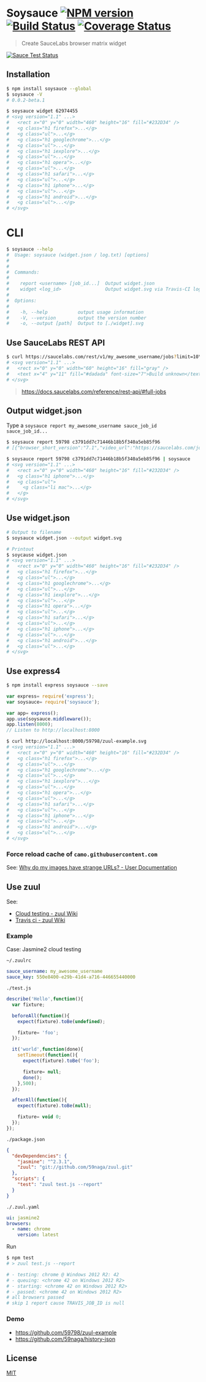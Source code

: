 # Soysauce [![NPM version][npm-image]][npm] [![Build Status][travis-image]][travis] [![Coverage Status][coveralls-image]][coveralls]

> Create SauceLabs browser matrix widget

[![Sauce Test Status][sauce-image]][sauce]

## Installation
```bash
$ npm install soysauce --global
$ soysauce -V
# 0.0.2-beta.1

$ soysauce widget 62974455
# <svg version="1.1" ...>
#   <rect x="0" y="0" width="460" height="16" fill="#232D34" />
#   <g class="h1 firefox">...</g>
#   <g class="ul">...</g>
#   <g class="h1 googlechrome">...</g>
#   <g class="ul">...</g>
#   <g class="h1 iexplore">...</g>
#   <g class="ul">...</g>
#   <g class="h1 opera">...</g>
#   <g class="ul">...</g>
#   <g class="h1 safari">...</g>
#   <g class="ul">...</g>
#   <g class="h1 iphone">...</g>
#   <g class="ul">...</g>
#   <g class="h1 android">...</g>
#   <g class="ul">...</g>
# </svg>
```

# CLI
```bash
$ soysauce --help
#  Usage: soysauce (widget.json / log.txt) [options]
#
#
#  Commands:
#
#    report <username> [job_id...]  Output widget.json
#    widget <log_id>                Output widget.svg via Travis-CI log.txt
#
#  Options:
#
#    -h, --help           output usage information
#    -V, --version        output the version number
#    -o, --output [path]  Output to [./widget].svg
```

## Use SauceLabs REST API
```bash
$ curl https://saucelabs.com/rest/v1/my_awesome_username/jobs?limit=10\&full=true | soysauce
# <svg version="1.1" ...>
#   <rect x="0" y="0" width="60" height="16" fill="gray" />
#   <text x="4" y="11" fill="#dadada" font-size="7">Build unknown</text>
# </svg>
```

> https://docs.saucelabs.com/reference/rest-api/#full-jobs

## Output widget.json
Type a `soysauce report my_awesome_username sauce_job_id sauce_job_id...`
```bash
$ soysauce report 59798 c3791dd7c71446b18b5f340a5eb85f96
# [{"browser_short_version":"7.1","video_url":"https://saucelabs.com/jobs/c3791dd7c71446b18b5f340a5eb85f96/video.flv","creation_time":1431931948,"custom-data":null,"browser_version":"7.1.","owner":"59798","automation_backend":"appium","id":"c3791dd7c71446b18b5f340a5eb85f96","record_screenshots":true,"record_video":true,"build":"21","passed":false,"public":"public","assigned_tunnel_id":null,"status":"complete","log_url":"https://saucelabs.com/jobs/c3791dd7c71446b18b5f340a5eb85f96/selenium-server.log","start_time":1431931948,"proxied":false,"modification_time":1431932018,"tags":[],"commands_not_successful":3,"name":"zuul-example","selenium_version":null,"manual":false,"end_time":1431932018,"error":null,"os":"Mac 10.9","breakpointed":null,"browser":"iphone"}]

$ soysauce report 59798 c3791dd7c71446b18b5f340a5eb85f96 | soysauce
# <svg version="1.1" ...>
#   <rect x="0" y="0" width="460" height="16" fill="#232D34" />
#   <g class="h1 iphone">...</g>
#   <g class="ul">
#     <g class="li mac">...</g>
#   </g>
# </svg>
```

## Use widget.json
```bash
# Output to filename
$ soysauce widget.json --output widget.svg

# Printout
$ soycause widget.json
# <svg version="1.1" ...>
#   <rect x="0" y="0" width="460" height="16" fill="#232D34" />
#   <g class="h1 firefox">...</g>
#   <g class="ul">...</g>
#   <g class="h1 googlechrome">...</g>
#   <g class="ul">...</g>
#   <g class="h1 iexplore">...</g>
#   <g class="ul">...</g>
#   <g class="h1 opera">...</g>
#   <g class="ul">...</g>
#   <g class="h1 safari">...</g>
#   <g class="ul">...</g>
#   <g class="h1 iphone">...</g>
#   <g class="ul">...</g>
#   <g class="h1 android">...</g>
#   <g class="ul">...</g>
# </svg>
```

## Use express4
```bash
$ npm install express soysauce --save
```
```js
var express= require('express');
var soysauce= require('soysauce');

var app= express();
app.use(soysauce.middleware());
app.listen(8000);
// Listen to http://localhost:8000
```
```bash
$ curl http://localhost:8000/59798/zuul-example.svg
# <svg version="1.1" ...>
#   <rect x="0" y="0" width="460" height="16" fill="#232D34" />
#   <g class="h1 firefox">...</g>
#   <g class="ul">...</g>
#   <g class="h1 googlechrome">...</g>
#   <g class="ul">...</g>
#   <g class="h1 iexplore">...</g>
#   <g class="ul">...</g>
#   <g class="h1 opera">...</g>
#   <g class="ul">...</g>
#   <g class="h1 safari">...</g>
#   <g class="ul">...</g>
#   <g class="h1 iphone">...</g>
#   <g class="ul">...</g>
#   <g class="h1 android">...</g>
#   <g class="ul">...</g>
# </svg>
```

### Force reload cache of `camo.githubusercontent.com`
See: [Why do my images have strange URLs? - User Documentation](https://help.github.com/articles/why-do-my-images-have-strange-urls/)

## Use zuul
See:
* [Cloud testing - zuul Wiki](https://github.com/defunctzombie/zuul/wiki/Cloud-testing)
* [Travis ci - zuul Wiki](https://github.com/defunctzombie/zuul/wiki/Travis-ci)

### Example
Case: Jasmine2 cloud testing

`~/.zuulrc`
```yaml
sauce_username: my_awesome_username
sauce_key: 550e8400-e29b-41d4-a716-446655440000
```

`./test.js`
```js
describe('Hello',function(){
  var fixture;

  beforeAll(function(){
    expect(fixture).toBe(undefined);

    fixture= 'foo';
  });

  it('world',function(done){
    setTimeout(function(){
      expect(fixture).toBe('foo');

      fixture= null;
      done();
    },500);
  });

  afterAll(function(){
    expect(fixture).toBe(null);

    fixture= void 0;
  });
});
```

`./package.json`
```json
{
  "devDependencies": {
    "jasmine": "^2.3.1",
    "zuul": "git://github.com/59naga/zuul.git"
  },
  "scripts": {
    "test": "zuul test.js --report"
  }
}
```

`./.zuul.yaml`
```yaml
ui: jasmine2
browsers:
  - name: chrome
    version: latest
```

Run

```bash
$ npm test
# > zuul test.js --report

# - testing: chrome @ Windows 2012 R2: 42
# - queuing: <chrome 42 on Windows 2012 R2>
# - starting: <chrome 42 on Windows 2012 R2>
# - passed: <chrome 42 on Windows 2012 R2>
# all browsers passed
# skip 1 report cause TRAVIS_JOB_ID is null
```

### Demo
* https://github.com/59798/zuul-example
* https://github.com/59naga/history-json

License
---
[MIT][License]

[License]: http://59naga.mit-license.org/

[sauce-image]: http://soysauce.berabou.me/59798/zuul-example.svg?master
[sauce]: https://saucelabs.com/u/59798
[npm-image]:https://img.shields.io/npm/v/soysauce.svg?style=flat-square
[npm]: https://npmjs.org/package/soysauce
[travis-image]: http://img.shields.io/travis/59naga/soysauce.svg?style=flat-square
[travis]: https://travis-ci.org/59naga/soysauce
[coveralls-image]: http://img.shields.io/coveralls/59naga/soysauce.svg?style=flat-square
[coveralls]: https://coveralls.io/r/59naga/soysauce?branch=master
